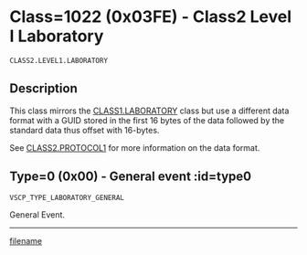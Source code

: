 # Class=1022 (0x03FE) - Class2 Level I Laboratory

    CLASS2.LEVEL1.LABORATORY

## Description

This class mirrors the [CLASS1.LABORATORY](./class1.laboratory.md) class but use a different data format with a GUID stored in the first 16 bytes of the data followed by the standard data thus offset with 16-bytes.

See [CLASS2.PROTOCOL1](./class2.protocol1.md) for more information on the data format.
## Type=0 (0x00) - General event :id=type0

```
VSCP_TYPE_LABORATORY_GENERAL
```
General Event.


----


[filename](./bottom_copyright.md ':include')